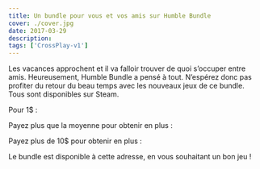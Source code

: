 ```yaml
---
title: Un bundle pour vous et vos amis sur Humble Bundle
cover: ./cover.jpg
date: 2017-03-29
description: 
tags: ['CrossPlay-v1']
---
```

Les vacances approchent et il va falloir trouver de quoi s’occuper entre amis. Heureusement, Humble Bundle a pensé à tout. N’espérez donc pas profiter du retour du beau temps avec les nouveaux jeux de ce bundle. Tous sont disponibles sur Steam.

Pour 1$ :

Payez plus que la moyenne pour obtenir en plus :

Payez plus de 10$ pour obtenir en plus :

Le bundle est disponible à cette adresse, en vous souhaitant un bon jeu !

 

